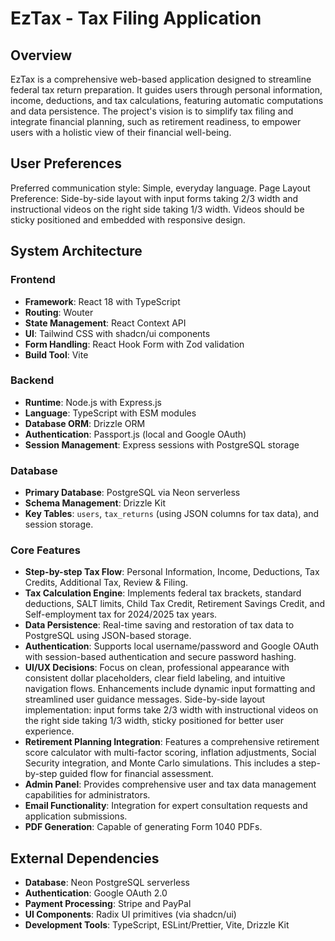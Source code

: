 # EzTax - Tax Filing Application

## Overview
EzTax is a comprehensive web-based application designed to streamline federal tax return preparation. It guides users through personal information, income, deductions, and tax calculations, featuring automatic computations and data persistence. The project's vision is to simplify tax filing and integrate financial planning, such as retirement readiness, to empower users with a holistic view of their financial well-being.

## User Preferences
Preferred communication style: Simple, everyday language.
Page Layout Preference: Side-by-side layout with input forms taking 2/3 width and instructional videos on the right side taking 1/3 width. Videos should be sticky positioned and embedded with responsive design.

## System Architecture

### Frontend
- **Framework**: React 18 with TypeScript
- **Routing**: Wouter
- **State Management**: React Context API
- **UI**: Tailwind CSS with shadcn/ui components
- **Form Handling**: React Hook Form with Zod validation
- **Build Tool**: Vite

### Backend
- **Runtime**: Node.js with Express.js
- **Language**: TypeScript with ESM modules
- **Database ORM**: Drizzle ORM
- **Authentication**: Passport.js (local and Google OAuth)
- **Session Management**: Express sessions with PostgreSQL storage

### Database
- **Primary Database**: PostgreSQL via Neon serverless
- **Schema Management**: Drizzle Kit
- **Key Tables**: `users`, `tax_returns` (using JSON columns for tax data), and session storage.

### Core Features
- **Step-by-step Tax Flow**: Personal Information, Income, Deductions, Tax Credits, Additional Tax, Review & Filing.
- **Tax Calculation Engine**: Implements federal tax brackets, standard deductions, SALT limits, Child Tax Credit, Retirement Savings Credit, and Self-employment tax for 2024/2025 tax years.
- **Data Persistence**: Real-time saving and restoration of tax data to PostgreSQL using JSON-based storage.
- **Authentication**: Supports local username/password and Google OAuth with session-based authentication and secure password hashing.
- **UI/UX Decisions**: Focus on clean, professional appearance with consistent dollar placeholders, clear field labeling, and intuitive navigation flows. Enhancements include dynamic input formatting and streamlined user guidance messages. Side-by-side layout implementation: input forms take 2/3 width with instructional videos on the right side taking 1/3 width, sticky positioned for better user experience.
- **Retirement Planning Integration**: Features a comprehensive retirement score calculator with multi-factor scoring, inflation adjustments, Social Security integration, and Monte Carlo simulations. This includes a step-by-step guided flow for financial assessment.
- **Admin Panel**: Provides comprehensive user and tax data management capabilities for administrators.
- **Email Functionality**: Integration for expert consultation requests and application submissions.
- **PDF Generation**: Capable of generating Form 1040 PDFs.

## External Dependencies

- **Database**: Neon PostgreSQL serverless
- **Authentication**: Google OAuth 2.0
- **Payment Processing**: Stripe and PayPal
- **UI Components**: Radix UI primitives (via shadcn/ui)
- **Development Tools**: TypeScript, ESLint/Prettier, Vite, Drizzle Kit